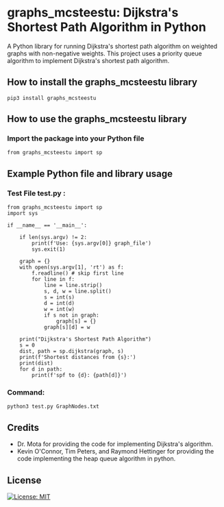 # graphs_mcsteestu: Dijkstra's Shortest Path Algorithm in Python

A Python library for running Dijkstra's shortest path algorithm on weighted graphs with non-negative weights. This project uses a priority queue algorithm to implement Dijkstra's shortest path algorithm.   


## How to install the graphs_mcsteestu library
```
pip3 install graphs_mcsteestu
```

## How to use the graphs_mcsteestu library

### Import the package into your Python file

```
from graphs_mcsteestu import sp
```

## Example Python file and library usage

### Test File test.py :
```
from graphs_mcsteestu import sp
import sys

if __name__ == '__main__':
    
    if len(sys.argv) != 2:
        print(f'Use: {sys.argv[0]} graph_file')
        sys.exit(1)

    graph = {}
    with open(sys.argv[1], 'rt') as f:
        f.readline() # skip first line
        for line in f:
            line = line.strip()
            s, d, w = line.split()
            s = int(s)
            d = int(d)
            w = int(w)
            if s not in graph:
                graph[s] = {}
            graph[s][d] = w
    
    print("Dijkstra's Shortest Path Algorithm")
    s = 0
    dist, path = sp.dijkstra(graph, s)
    print(f'Shortest distances from {s}:')
    print(dist)
    for d in path: 
        print(f'spf to {d}: {path[d]}')
```

### Command:
```
python3 test.py GraphNodes.txt
```


## Credits
* Dr. Mota for providing the code for implementing Dijkstra's algorithm.
* Kevin O'Connor, Tim Peters, and Raymond Hettinger for providing the code implementing the heap queue algorithm in python.

## License
[![License: MIT](https://img.shields.io/badge/License-MIT-yellow.svg)](https://opensource.org/licenses/MIT)
